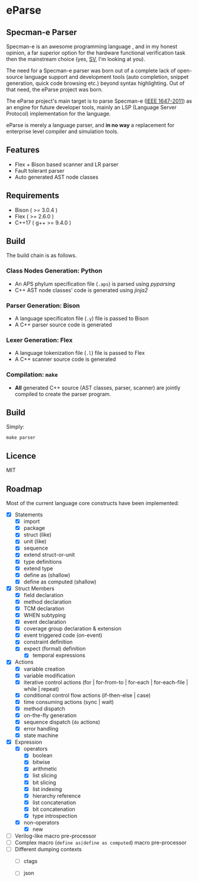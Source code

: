 #
# eParse
## Specman-e Parser

Specman-e is an awesome programming language , and in my honest opinion, a far superior option for the hardware functional verification task then the mainstream choice (yes, [SV](https://ieeexplore.ieee.org/document/8299595), I'm looking at you).

The need for a Specman-e parser was born out of a complete lack of open-source language support and development tools (auto completion, snippet generation, quick code browsing etc.) beyond syntax highlighting.
Out of that need, the eParse project was born.

The eParse project's main target is to parse Specman-e ([IEEE 1647-2011](https://ieeexplore.ieee.org/document/6006495)) as an engine for future developer tools, mainly an LSP (Language Server Protocol) implementation for the language.

eParse is merely a language parser, and **in no way** a replacement for enterprise level compiler and simulation tools.


## Features
- Flex + Bison based scanner and LR parser
- Fault tolerant parser 
- Auto generated AST node classes


## Requirements

- Bison ( >= 3.0.4 )
- Flex ( >= 2.6.0 )
- C++17 ( g++ >= 9.4.0 ) 
 
## Build
The build chain is as follows.

### Class Nodes Generation: Python

- An APS phylum specification file (`.aps`) is parsed using *pyparsing*
- C++ AST node classes' code is generated using *jinja2*

### Parser Generation: Bison
- A language specificaton file (`.y`) file is passed to Bison
- A C++ parser source code is generated

### Lexer Generation: Flex
- A language tokenization file (`.l`) file is passed to Flex
- A C++ scanner source code is generated

### Compilation: `make`
- **All** generated C++ source (AST classes, parser, scanner) are jointly compiled to create the parser program.

## Build
Simply:

`make parser`

## Licence
MIT

## Roadmap
Most of the current language core constructs have been implemented:
- [x] Statements
    - [x] import
    - [x] package
    - [x] struct (like)
    - [x] unit (like)
    - [x] sequence
    - [x] extend struct-or-unit
    - [x] type definitions
    - [x] extend type
    - [x] define as (shallow)
    - [x] define as computed (shallow)

- [x] Struct Members
    - [x] field declaration
    - [x] method declaration
    - [x] TCM declaration
    - [x] WHEN subtyping
    - [x] event declaration
    - [x] coverage group declaration & extension
    - [x] event triggered code (on-event)
    - [x] constraint definition
    - [x] expect (formal) definition
        - [x] temporal expressions

- [x] Actions
    - [x] variable creation
    - [x] variable modification
    - [x] iterative control actions (for | for-from-to | for-each | for-each-file | while | repeat)
    - [x] conditional control flow actions (if-then-else | case)
    - [x] time consuming actions (sync | wait)
    - [x] method dispatch 
    - [x] on-the-fly generation 
    - [x] sequence dispatch (`do` actions)
    - [x] error handling 
    - [x] state machine

- [x] Expression
    - [x] operators
        - [x] boolean 
        - [x] bitwise
        - [x] arithmetic
        - [x] list slicing
        - [x] bit slicing
        - [x] list indexing
        - [x] hierarchy reference
        - [x] list concatenation
        - [x] bit concatenation
        - [x] type introspection
    
    - [x] non-operators
        - [x] new
- [ ] Verilog-like macro pre-processor
- [ ] Complex macro (`define as|define as computed`) macro pre-processor
- [ ] Different dumping contexts
    - [ ] ctags
    - [ ] json


